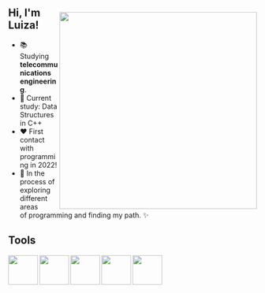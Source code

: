   <img style="margin-top: 40px;" align="right" width="400px" src="https://cdn.discordapp.com/attachments/978456290428862516/1026273770438139985/octocat-1664753123951.png">

## Hi, I'm Luiza!

- 📚 Studying **telecommunications engineering**.
- 🦋 Current study: Data Structures in C++
- ❤ First contact with programming in 2022!
- 🌱 In the process of exploring different areas <br> of programming and finding my path. ✨

## Tools 
<img align="left" width="60px" src="https://cdn.jsdelivr.net/gh/devicons/devicon/icons/cplusplus/cplusplus-original.svg">
<img align="left" width="60px" src="https://cdn.jsdelivr.net/gh/devicons/devicon/icons/mysql/mysql-original-wordmark.svg">
<img align="left" width="60px" src="https://cdn.jsdelivr.net/gh/devicons/devicon/icons/linux/linux-original.svg">
<img align="left" width="60px" src="https://cdn.jsdelivr.net/gh/devicons/devicon/icons/git/git-original.svg">
<img align="left" width="60px" src="https://cdn.jsdelivr.net/gh/devicons/devicon/icons/slack/slack-original.svg">
<br> <br> <br>
